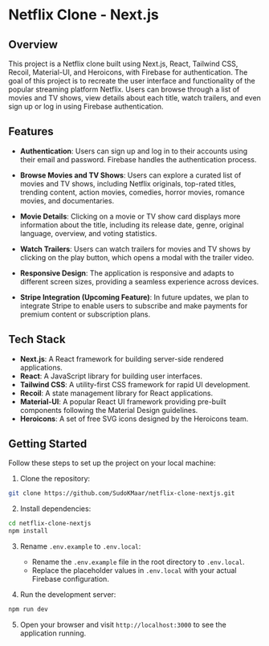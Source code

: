 # Netflix Clone - Next.js

## Overview

This project is a Netflix clone built using Next.js, React, Tailwind CSS, Recoil, Material-UI, and Heroicons, with Firebase for authentication. The goal of this project is to recreate the user interface and functionality of the popular streaming platform Netflix. Users can browse through a list of movies and TV shows, view details about each title, watch trailers, and even sign up or log in using Firebase authentication.


## Features

- **Authentication**: Users can sign up and log in to their accounts using their email and password. Firebase handles the authentication process.

- **Browse Movies and TV Shows**: Users can explore a curated list of movies and TV shows, including Netflix originals, top-rated titles, trending content, action movies, comedies, horror movies, romance movies, and documentaries.

- **Movie Details**: Clicking on a movie or TV show card displays more information about the title, including its release date, genre, original language, overview, and voting statistics.

- **Watch Trailers**: Users can watch trailers for movies and TV shows by clicking on the play button, which opens a modal with the trailer video.

- **Responsive Design**: The application is responsive and adapts to different screen sizes, providing a seamless experience across devices.

- **Stripe Integration (Upcoming Feature)**: In future updates, we plan to integrate Stripe to enable users to subscribe and make payments for premium content or subscription plans.

## Tech Stack

- **Next.js**: A React framework for building server-side rendered applications.
- **React**: A JavaScript library for building user interfaces.
- **Tailwind CSS**: A utility-first CSS framework for rapid UI development.
- **Recoil**: A state management library for React applications.
- **Material-UI**: A popular React UI framework providing pre-built components following the Material Design guidelines.
- **Heroicons**: A set of free SVG icons designed by the Heroicons team.

## Getting Started

Follow these steps to set up the project on your local machine:

1. Clone the repository:

```bash
git clone https://github.com/SudoKMaar/netflix-clone-nextjs.git
```

2. Install dependencies:

```bash
cd netflix-clone-nextjs
npm install
```

3. Rename `.env.example` to `.env.local`:

   - Rename the `.env.example` file in the root directory to `.env.local`.
   - Replace the placeholder values in `.env.local` with your actual Firebase configuration.

4. Run the development server:

```bash
npm run dev
```

5. Open your browser and visit `http://localhost:3000` to see the application running.
